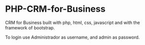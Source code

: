 # PHP-CRM-for-Business
CRM for Business built with php, html, css, javascript and with the framework of bootstrap.

To login use Administrador as username, and admin as password.
